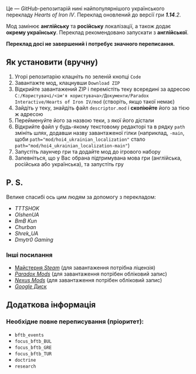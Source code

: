 Це&nbsp;— *GitHub*-репозитарій нині найпопулярнішого українського перекладу *Hearts of Iron IV*. Переклад оновлений до версії гри ***1.14**.2*.

Мод замінює **англійську** та **російську** локалізації, а також додає **окрему українську**. Переклад рекомендовано запускати з **англійської**.

**Переклад досі не завершений і потребує значного переписання.**

## Як установити (вручну)
1. Угорі репозитарію клацніть по зеленій кнопці `Code`
1. Завантажте мод, клацнувши `Download ZIP`
1. Відкрийте завантажений ZIP і перемістіть теку всередині за адресою `C:/Користувачі/<ім'я користувача>/Документи/Paradox Interactive/Hearts of Iron IV/mod` (створіть, якщо такої немає)
1. Зайдіть у теку, знайдіть файл `descriptor.mod` і **скопіюйте** його за тією ж адресою
1. Перейменуйте його за назвою теки, з якої його дістали
1. Відкрийте файл у будь-якому текстовому редакторі та в рядку `path` змініть шлях, додавши назву завантаженої гілки
(наприклад, `-main`, щоби `path="mod/hoi4_ukrainian_localization"` стало `path="mod/hoi4_ukrainian_localization-main"`)
1. Запустіть лаунчер гри та додайте мод до ігрового набору
1. Запевніться, що у Вас обрана підтримувана мова гри (англійська, російська або українська), та запустіть гру

## P.&nbsp;S.
Велике спасибі ось цим людям за допомогу з перекладом:
* *TTTSHOK*
* *OlshenUA*
* *BmB Kun*
* *Churban*
* *Shrek_UA*
* *Dmytr0 Gaming*

### Інші посилання
* [Майстерня *Steam*](https://steamcommunity.com/workshop/filedetails/?id=2706358548) (для завантаження потрібна ліцензія)
* [*Paradox Mods*](https://mods.paradoxplaza.com/mods/38710/Any) (для завантаження потрібен обліковий запис)
* [*Nexus Mods*](https://www.nexusmods.com/heartsofironiv/mods/53) (для завантаження потрібен обліковий запис)
* [*Google* Диск](https://drive.google.com/file/d/1f8ypKACpJyX8s5L3B6GbOmew9BFKzO-z/view)

## Додаткова інформація
### Необхідне повне переписування (пріоритет):
+ `bftb_events`
+ `focus_bftb_BUL`
+ `focus_bftb_GRE`
+ `focus_bftb_TUR`
+ `doctrine`
+ `research`
